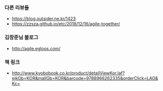 ### 


### 다른 리뷰들 
* https://blog.outsider.ne.kr/1423
* https://zzsza.github.io/etc/2018/12/16/agile-together/

### 김창준님 블로그
* http://agile.egloos.com/

### 책 링크
* http://www.kyobobook.co.kr/product/detailViewKor.laf?ejkGb=KOR&mallGb=KOR&barcode=9788966262335&orderClick=LAG&Kc=
